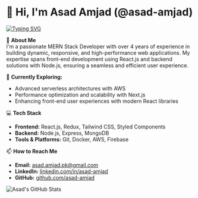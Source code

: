 # 👋 Hi, I'm Asad Amjad (@asad-amjad) 
[![Typing SVG](https://readme-typing-svg.demolab.com?font=Fira+Code&pause=1000&color=0F9AFA&center=true&vCenter=true&width=435&lines=React+%7C+MERN+Stack+Developer;Full-Stack+Developer;Building+High-Quality+Web+Apps)](https://git.io/typing-svg)

🚀 **About Me**  
I'm a passionate MERN Stack Developer with over 4 years of experience in building dynamic, responsive, and high-performance web applications. My expertise spans front-end development using React.js and backend solutions with Node.js, ensuring a seamless and efficient user experience.

🌱 **Currently Exploring:**  
- Advanced serverless architectures with AWS  
- Performance optimization and scalability with Next.js  
- Enhancing front-end user experiences with modern React libraries

💻 **Tech Stack**  
- **Frontend:** React.js, Redux, Tailwind CSS, Styled Components  
- **Backend:** Node.js, Express, MongoDB  
- **Tools & Platforms:** Git, Docker, AWS, Firebase

📫 **How to Reach Me**  
- **Email:** [asad.amjad.pk@gmail.com](mailto:asad.amjad.pk@gmail.com)  
- **LinkedIn:** [linkedin.com/in/asad-amjad](https://www.linkedin.com/in/asad-amjad/)  
- **GitHub:** [github.com/asad-amjad](https://github.com/asad-amjad)

![Asad's GitHub Stats](https://github-readme-stats.vercel.app/api?username=asad-amjad&show_icons=true&theme=radical)

<!---
asad-amjad/asad-amjad is a ✨ special ✨ repository because its `README.md` (this file) appears on your GitHub profile.
--->
